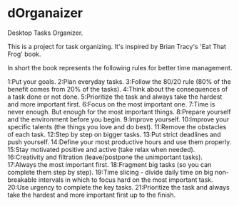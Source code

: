 dOrganaizer
===========
Desktop Tasks Organizer.

This is a project for task organizing.
It's inspired by Brian Tracy's 'Eat That Frog' book.

In short the book represents the following rules for better time management.

1:Put your goals.
2:Plan everyday tasks.
3:Follow the 80/20 rule (80% of the benefit comes from 20% of the tasks).
4:Think about the consequences of a task done or not done.
5:Prioritize the task and always take the hardest and more important first.
6:Focus on the most important one.
7:Time is never enough. But enough for the most important things.
8:Prepare yourself and the environment before you begin.
9:Improve yourself.
10:Improve your specific talents (the things you love and do best).
11:Remove the obstacles of each task.
12:Step by step on bigger tasks.
13:Put strict deadlines and push yourself.
14:Define your most productive hours and use them properly.
15:Stay motivated positive and active (take relax when needed).
16:Creativity and filtration (leave/postpone the unimportant tasks).
17:Always the most important first.
18:Fragment big tasks (so you can complete them step by step).
19:Time slicing - divide daily time on big non-breakable intervals in which to focus hard on the most important task.
20:Use urgency to complete the key tasks.
21:Prioritize the task and always take the hardest and more important first up to the finish.
